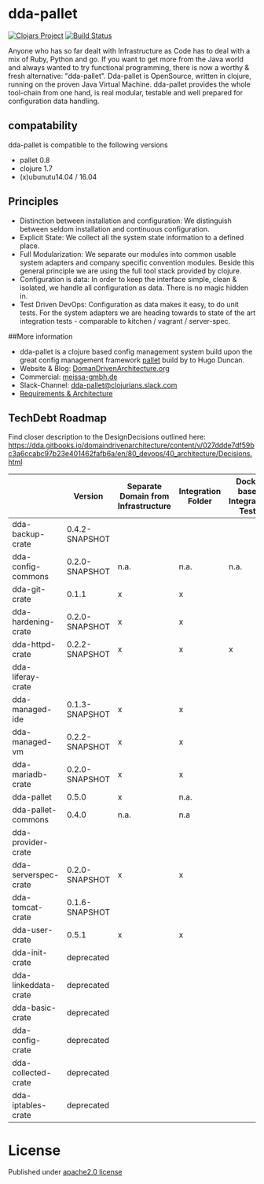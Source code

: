 # dda-pallet
[![Clojars Project](https://img.shields.io/clojars/v/dda/dda-pallet.svg)](https://clojars.org/dda/dda-pallet)
[![Build Status](https://travis-ci.org/DomainDrivenArchitecture/dda-pallet.svg?branch=master)](https://travis-ci.org/DomainDrivenArchitecture/dda-pallet)

Anyone who has so far dealt with Infrastructure as Code has to deal with a mix of Ruby, Python and go. If you want to get more from the Java world and always wanted to try functional programming, there is now a worthy & fresh alternative: "dda-pallet". Dda-pallet is OpenSource, written in clojure, running on the proven Java Virtual Machine.
dda-pallet provides the whole tool-chain from one hand, is real modular, testable and well prepared for configuration data handling.

## compatability
dda-pallet is compatible to the following versions
 * pallet 0.8
 * clojure 1.7
 * (x)ubunutu14.04 / 16.04

## Principles
 * Distinction between installation and configuration: We distinguish between seldom installation and continuous configuration.
 * Explicit State: We collect all the system state information to a defined place.
 * Full Modularization: We separate our modules into common usable system adapters and company specific convention modules. Beside this general principle we are using the full tool stack provided by clojure.
 * Configuration is data: In order to keep the interface simple, clean & isolated, we handle all configuration as data. There is no magic hidden in.
 * Test Driven DevOps: Configuration as data makes it easy, to do unit tests. For the system adapters we are heading towards to state of the art integration tests - comparable to kitchen / vagrant / server-spec.

##More information
* dda-pallet is a clojure based config management system build upon the great config management framework [pallet](https://github.com/pallet/pallet) build by to Hugo Duncan.
* Website & Blog: [DomanDrivenArchitecture.org](https://domaindrivenarchitecture.org)
* Commercial: [meissa-gmbh.de](https://meissa-gmbh.de)
* Slack-Channel: [dda-pallet@clojurians.slack.com](https://clojurians.slack.com/messages/C5GDWDF28/)
* [Requirements & Architecture](https://dda.gitbooks.io/domaindrivenarchitecture/content/en/80_config_management/index.html)

## TechDebt Roadmap

Find closer description to the DesignDecisions outlined here: https://dda.gitbooks.io/domaindrivenarchitecture/content/v/027ddde7df59bc3a6ccabc97b23e401462fafb6a/en/80_devops/40_architecture/Decisions.html

| | Version | Separate Domain from Infrastructure | Integration Folder | Docker based Integration Tests | Unit Tests for Domain | Boundaries | Input / Output Spec | Short Package | Composition over API | Group-based Configuration | Use dda-pallet aws/existing | Use app layer | DDD ns layout | CI |
| --- | --- |  --- |--- | --- | --- | --- | --- | --- | --- | --- | --- | --- | --- | --- |
| dda-backup-crate | 0.4.2-SNAPSHOT |  |  |  | | x |  |  | |  |  |  |  |  |
| dda-config-commons| 0.2.0-SNAPSHOT | n.a. | n.a. | n.a. | n.a. |  |  | x | n.a | n.a | n.a. | n.a. | n.a. |  |
| dda-git-crate   | 0.1.1 | x | x |  | x | x | x | x | x | x | x | x | x | x |
| dda-hardening-crate| 0.2.0-SNAPSHOT | x | x |  |  | x | x | x | x | x | x |  |  |  |
| dda-httpd-crate| 0.2.2-SNAPSHOT | x | x | x |  | x | x | x | x | x | x | x | x |  |
| dda-liferay-crate|  |  |  |  | |  |  |  | ||  |  |  |  |  |
| dda-managed-ide| 0.1.3-SNAPSHOT | x | x |  | x | x |  | x | x | x |  |  |  |  |
| dda-managed-vm| 0.2.2-SNAPSHOT | x | x |  |  | x | x | x | partial | x |  |  |  |  |
| dda-mariadb-crate| 0.2.0-SNAPSHOT | x | x |  |  | x | x | x | x | x | x | x | x | x |
| dda-pallet           | 0.5.0 | x | n.a. |  | x |  | x |  | x | x | x | x | x | x |
| dda-pallet-commons| 0.4.0 | n.a. | n.a |  |  |  |  | x |  | n.a. |  | n.a. |  |  |
| dda-provider-crate|  |  |  |  | |  |  ||  | |  |  |  |  |  |
| dda-serverspec-crate| 0.2.0-SNAPSHOT | x | x |  | x | x | x | x | x | x | x | x | x |  |
| dda-tomcat-crate| 0.1.6-SNAPSHOT |  |  |  | | x |  |  | ||  |  |  |  |
| dda-user-crate| 0.5.1 | x | x |  | x | x | x | x | x | x | x | x | x |  |
| dda-init-crate| deprecated |  |  |  | |  |  |  | ||  |  |  |  |
| dda-linkeddata-crate| deprecated |  |  |  | |  |  |  || |  |  |  |  |
| dda-basic-crate | deprecated |  |  |  | |  |  |  | ||  |  |  |  |
| dda-config-crate| deprecated |  |  |  |  |  |  |  |  |  |  |  |  |  |
| dda-collected-crate| deprecated |  |  |  | |  |  |  |  |  |  |  |  |  |
| dda-iptables-crate| deprecated |  |  |  |  |  |  | x |  |  |  |  |  |  |

# License
Published under [apache2.0 license](LICENSE.md)
